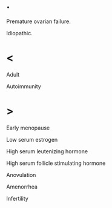# .

Premature ovarian failure.

Idiopathic.

# <

Adult

Autoimmunity

# >

Early menopause

Low serum estrogen

High serum leutenizing hormone

High serum follicle stimulating hormone

Anovulation

Amenorrhea

Infertility
